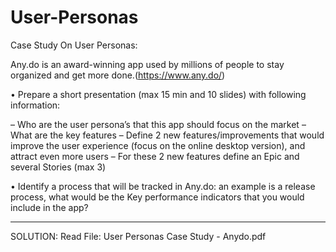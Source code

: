 # User-Personas

Case Study On User Personas:

Any.do is an award-winning app used by millions of people to stay organized and get
more done.(https://www.any.do/)


• Prepare a short presentation (max 15 min and 10 slides) with following information:

– Who are the user persona’s that this app should focus on the market
– What are the key features
– Define 2 new features/improvements that would improve the user experience (focus on the online desktop
version), and attract even more users
– For these 2 new features define an Epic and several Stories (max 3)

• Identify a process that will be tracked in Any.do: an example is a release process, what
would be the Key performance indicators that you would include in the app?

-------------------------------------------
SOLUTION:
Read File: User Personas Case Study - Anydo.pdf
